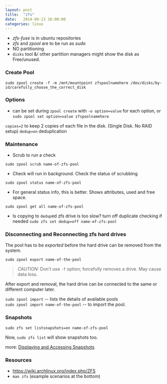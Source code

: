 ```yaml
---
layout: post
title:  "zfs"
date:   2014-09-13 16:00:00
categories: linux
---
```


* _zfs-fuse_ is in ubuntu repositories
* _zfs_ and _zpool_ are to be run as _sudo_
* NO partitioning
* `disks` tool &/ other partition managers might show the disk as Free/unused. 

### Create Pool
`sudo zpool create -f -m /mnt/mountpoint zfspoolnamehere /dev/disks/by-id/carefully_choose_the_correct_disk`

### Options
* can be set during `zpool create` with `-o option=value` for each option, or `sudo zpool set option=value zfspoolnamehere`

`copies=2` to keep 2 copies of each file in the disk. (Single Disk. No RAID setup)
`dedup=on` deduplication

### Maintenance

* Scrub to run a check

`sudo zpool scrub name-of-zfs-pool`  

* Check will run in background. Check the status of scrubbing

`sudo zpool status name-of-zfs-pool`  

* For general status info, this is better. Shows attributes, used and free space.

`sudo zpool get all name-of-zfs-pool`

* Is copying to `dedup`ed zfs drive is too slow? turn off duplicate checking if needed
`sudo zfs set dedup=off name-of-zfs-pool`  

### Disconnecting and Reconnecting zfs hard drives

The pool has to be _exported_ before the hard drive can be removed from the system.

`sudo zpool export name-of-the-pool`

> *CAUTION:* Don't use `-f` option; forcefully removes a drive. May cause data loss. 


After export and removal, the hard drive can be connected to the same or different computer later. 

`sudo zpool import` -- lists the details of available pools  
`sudo zpool import name-of-the-pool` -- to import the pool.


### Snapshots

`sudo zfs set listsnapshots=on name-of-zfs-pool`

Now, `sudo zfs list` will show snapshots too.

more: [Displaying and Accessing Snapshots](http://docs.oracle.com/cd/E19253-01/819-5461/6n7ht6r4j/index.html)

### Resources

* https://wiki.archlinux.org/index.php/ZFS
* `man zfs` (example scenarios at the bottom)

